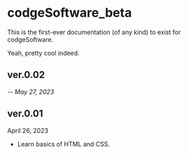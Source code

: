 # codgeSoftware_beta
This is the first-ever documentation (of any kind) to exist for codgeSoftware.

Yeah, pretty cool indeed.
<br>

<h2> ver.0.02 </h2>

<i> -- May 27, 2023</i>

<h2> ver.0.01 </h2>
April 26, 2023
<ul>
  <li>Learn basics of HTML and CSS.</li>
</ul>


